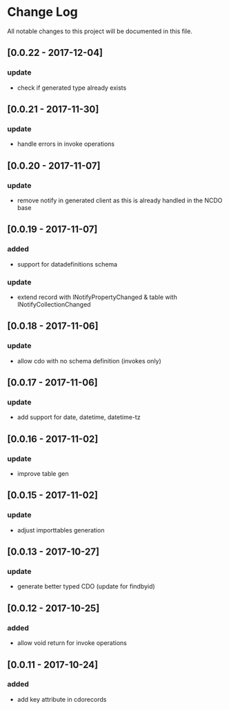 # Change Log
All notable changes to this project will be documented in this file.

## [0.0.22 - 2017-12-04]
### update
- check if generated type already exists 

## [0.0.21 - 2017-11-30]
### update
- handle errors in invoke operations

## [0.0.20 - 2017-11-07]
### update
- remove notify in generated client as this is already handled in the NCDO base

## [0.0.19 - 2017-11-07]
### added
- support for datadefinitions schema
### update
- extend record with INotifyPropertyChanged & table with INotifyCollectionChanged

## [0.0.18 - 2017-11-06]
### update
- allow cdo with no schema definition (invokes only)

## [0.0.17 - 2017-11-06]
### update
- add support for date, datetime, datetime-tz

## [0.0.16 - 2017-11-02]
### update
- improve table gen

## [0.0.15 - 2017-11-02]
### update
- adjust importtables generation

## [0.0.13 - 2017-10-27]
### update
- generate better typed CDO (update for findbyid)

## [0.0.12 - 2017-10-25]
### added
- allow void return for invoke operations

## [0.0.11 - 2017-10-24]
### added
- add key attribute in cdorecords
